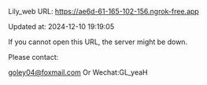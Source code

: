 Lily_web URL: https://ae6d-61-165-102-156.ngrok-free.app

Updated at: 2024-12-10 19:19:05

If you cannot open this URL, the server might be down.

Please contact: 

goley04@foxmail.com Or Wechat:GL_yeaH